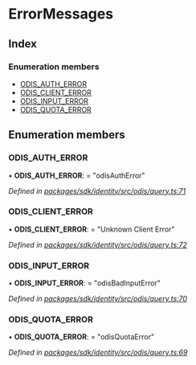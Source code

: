 # ErrorMessages

## Index

### Enumeration members

* [ODIS\_AUTH\_ERROR](_odis_query_.errormessages.md#odis_auth_error)
* [ODIS\_CLIENT\_ERROR](_odis_query_.errormessages.md#odis_client_error)
* [ODIS\_INPUT\_ERROR](_odis_query_.errormessages.md#odis_input_error)
* [ODIS\_QUOTA\_ERROR](_odis_query_.errormessages.md#odis_quota_error)

## Enumeration members

### ODIS\_AUTH\_ERROR

• **ODIS\_AUTH\_ERROR**: = "odisAuthError"

_Defined in_ [_packages/sdk/identity/src/odis/query.ts:71_](https://github.com/celo-org/celo-monorepo/blob/master/packages/sdk/identity/src/odis/query.ts#L71)

### ODIS\_CLIENT\_ERROR

• **ODIS\_CLIENT\_ERROR**: = "Unknown Client Error"

_Defined in_ [_packages/sdk/identity/src/odis/query.ts:72_](https://github.com/celo-org/celo-monorepo/blob/master/packages/sdk/identity/src/odis/query.ts#L72)

### ODIS\_INPUT\_ERROR

• **ODIS\_INPUT\_ERROR**: = "odisBadInputError"

_Defined in_ [_packages/sdk/identity/src/odis/query.ts:70_](https://github.com/celo-org/celo-monorepo/blob/master/packages/sdk/identity/src/odis/query.ts#L70)

### ODIS\_QUOTA\_ERROR

• **ODIS\_QUOTA\_ERROR**: = "odisQuotaError"

_Defined in_ [_packages/sdk/identity/src/odis/query.ts:69_](https://github.com/celo-org/celo-monorepo/blob/master/packages/sdk/identity/src/odis/query.ts#L69)

